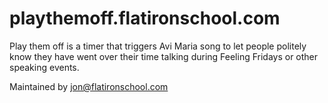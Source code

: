 # playthemoff.flatironschool.com

Play them off is a timer that triggers Avi Maria song to let people politely know they have went over their time talking during Feeling Fridays or other speaking events.

Maintained by jon@flatironschool.com

